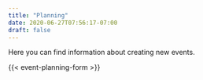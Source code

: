 ```yaml
---
title: "Planning"
date: 2020-06-27T07:56:17-07:00
draft: false
---
```

Here you can find information about creating new events.

{{< event-planning-form >}}
